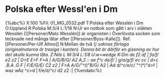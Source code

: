 # Polska efter Wessl'en i Dm

{%abc%}
X:100
%Fil: 01_MG_0532.pdf
T:Polska efter Wesslén i Dm
O:Uppland
R:Polska
M:3/4
L:1/16
N:Ur en notbok som gått i arv i släkten Wesslén ([[Personer/Mats Wesslén]] är organisten i Överlövsta socken som tecknade ned många låtar efter [[Personer/Byss-Kalle]]). Ref. [[Personer/Per-Ulf Allmo]]
N:Mellan de två (*) saknas förlaga (originalnoterna är trasiga i kanten). Denna bit är därför en gissning av hur det skulle kunna låta.
Z:Nils L
M:3/4
L:1/8
U:w=wedge
K:Dm
de f2 af | fa/f/ e2 z2 | D>E E>F F>A | A/G/B/G/ A2 A,2 ::
ae f^c de/f/ | g/a/g/f/ ec cc | d>c .B.A .G.F | F/E/G/E/ C2 z2 |
F>A A/G/"^(*)"B/G/ A2 | Ad d/^c/e/c/ "^(*)"d>f | waz wAz ^c>d | f/e/d/^c/ d2 z2 :|
{%endabc%}
